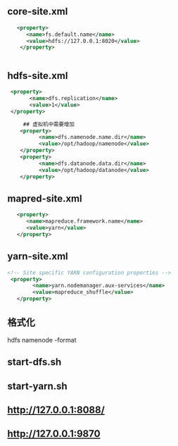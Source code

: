 
## core-site.xml

```xml
   <property>
      <name>fs.default.name</name>
      <value>hdfs://127.0.0.1:8020</value>
    </property>



```


## hdfs-site.xml

```xml
 <property>
       <name>dfs.replication</name>
       <value>1</value>
 </property>

     ## 虚拟机中需要增加
    <property>
          <name>dfs.namenode.name.dir</name>
          <value>/opt/hadoop/namenode</value>
    </property>
    <property>
          <name>dfs.datanode.data.dir</name>
          <value>/opt/hadoop/datanode</value>
    </property>
```


## mapred-site.xml

```xml
   <property> 
      <name>mapreduce.framework.name</name> 
      <value>yarn</value> 
   </property>


```

## yarn-site.xml

```xml
<!-- Site specific YARN configuration properties -->
 <property>
        <name>yarn.nodemanager.aux-services</name>
        <value>mapreduce_shuffle</value>
   </property>
```


## 格式化

hdfs namenode -format


## start-dfs.sh 


## start-yarn.sh


## http://127.0.0.1:8088/

## http://127.0.0.1:9870